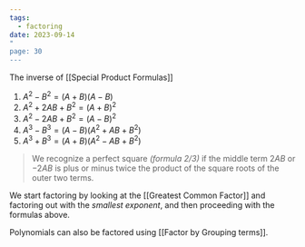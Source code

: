 ```yaml
---
tags:
  - factoring
date: 2023-09-14
"
page: 30
---
```

The inverse of [[Special Product Formulas]]

1. $A^2-B^2=(A+B)(A-B)$ 
2. $A^2+2AB+B^2=(A+B)^2$
3. $A^2-2AB+B^2=(A-B)^2$
4. $A^{3}-B^{3}=(A-B)(A^2+AB+B^2)$    
5. $A^{3}+B^{3}=(A+B)(A^2-AB+B^2)$

>We recognize a perfect square *(formula 2/3)* if the middle term $2AB$ or $-2AB$ is plus or minus twice the product of the square roots of the outer two terms.

We start factoring by looking at the [[Greatest Common Factor]] and factoring out with the *smallest exponent*, and then proceeding with the formulas above.

Polynomials can also be factored using [[Factor by Grouping terms]].
